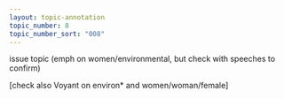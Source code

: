 ```yaml
---
layout: topic-annotation
topic_number: 8
topic_number_sort: "008"
---
```


issue topic (emph on women/environmental, but check with speeches to confirm)

[check also Voyant on environ* and women/woman/female]

